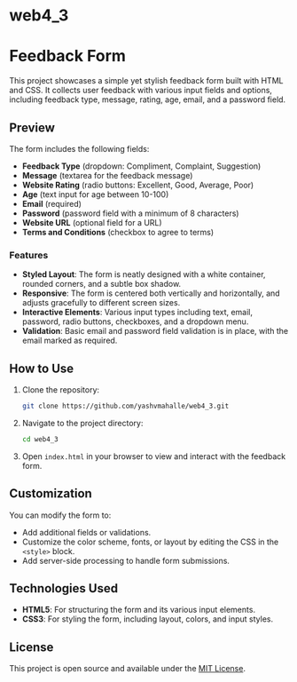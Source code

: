 # web4_3
# Feedback Form

This project showcases a simple yet stylish feedback form built with HTML and CSS. It collects user feedback with various input fields and options, including feedback type, message, rating, age, email, and a password field.

## Preview

The form includes the following fields:
- **Feedback Type** (dropdown: Compliment, Complaint, Suggestion)
- **Message** (textarea for the feedback message)
- **Website Rating** (radio buttons: Excellent, Good, Average, Poor)
- **Age** (text input for age between 10-100)
- **Email** (required)
- **Password** (password field with a minimum of 8 characters)
- **Website URL** (optional field for a URL)
- **Terms and Conditions** (checkbox to agree to terms)

### Features
- **Styled Layout**: The form is neatly designed with a white container, rounded corners, and a subtle box shadow.
- **Responsive**: The form is centered both vertically and horizontally, and adjusts gracefully to different screen sizes.
- **Interactive Elements**: Various input types including text, email, password, radio buttons, checkboxes, and a dropdown menu.
- **Validation**: Basic email and password field validation is in place, with the email marked as required.

## How to Use

1. Clone the repository:
    ```bash
    git clone https://github.com/yashvmahalle/web4_3.git
    ```

2. Navigate to the project directory:
    ```bash
    cd web4_3
    ```

3. Open `index.html` in your browser to view and interact with the feedback form.

## Customization

You can modify the form to:
- Add additional fields or validations.
- Customize the color scheme, fonts, or layout by editing the CSS in the `<style>` block.
- Add server-side processing to handle form submissions.

## Technologies Used

- **HTML5**: For structuring the form and its various input elements.
- **CSS3**: For styling the form, including layout, colors, and input styles.

## License

This project is open source and available under the [MIT License](LICENSE).
